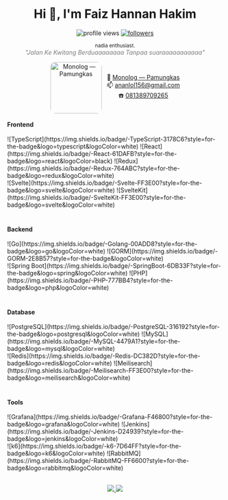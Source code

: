 <h1 align="center">Hi 👋, I'm Faiz Hannan Hakim</h1>

<p align="center">
  <img src="https://komarev.com/ghpvc/?username=faizh&label=Profile%20Views&color=0e75b6&style=flat" alt="profile views" />
  <a href="https://github.com/faizh?tab=followers">
    <img src="https://img.shields.io/github/followers/faizh?label=Followers&style=flat" alt="followers" />
  </a>
</p>

<p align="center">
  <small>nadia enthusiast.</small><br/>
  <em style="color: #7c7c7c">"Jalan Ke Kwitang Berduaaaaaaaa Tanpaa suaraaaaaaaaaaa"</em>
</p>

<div align="center" style="margin-top:12px; display:flex; justify-content:center; align-items:center; gap:12px; flex-wrap:wrap;">
  <a href="https://open.spotify.com/track/2XPPqyi6LiRX7zM4q8pLQ8" target="_blank">
    <img src="https://i1.sndcdn.com/artworks-000606599605-gzs2k7-t500x500.jpg" alt="Monolog — Pamungkas" width="120" style="border-radius:12px; vertical-align:middle;" />
  </a>
  <div>
    🎵 <a href="https://open.spotify.com/track/2XPPqyi6LiRX7zM4q8pLQ8" target="_blank">Monolog — Pamungkas</a><br/>
    📫 <a href="mailto:ananlol156@gmail.com">ananlol156@gmail.com</a><br/>
    ☎️ <a href="https://wa.me/6281389709265">081389709265</a>
  </div>
</div>

<br/>

<div align="center" style="display:flex; justify-content:center; flex-wrap:wrap; gap:40px; text-align:left;">

  <div>
    <b>Frontend</b><br/><br/>
    ![TypeScript](https://img.shields.io/badge/-TypeScript-3178C6?style=for-the-badge&logo=typescript&logoColor=white)
    ![React](https://img.shields.io/badge/-React-61DAFB?style=for-the-badge&logo=react&logoColor=black)
    ![Redux](https://img.shields.io/badge/-Redux-764ABC?style=for-the-badge&logo=redux&logoColor=white)<br/>
    ![Svelte](https://img.shields.io/badge/-Svelte-FF3E00?style=for-the-badge&logo=svelte&logoColor=white)
    ![SvelteKit](https://img.shields.io/badge/-SvelteKit-FF3E00?style=for-the-badge&logo=svelte&logoColor=white)
  </div>

  <div>
    <b>Backend</b><br/><br/>
    ![Go](https://img.shields.io/badge/-Golang-00ADD8?style=for-the-badge&logo=go&logoColor=white)
    ![GORM](https://img.shields.io/badge/-GORM-2E8B57?style=for-the-badge&logoColor=white)<br/>
    ![Spring Boot](https://img.shields.io/badge/-SpringBoot-6DB33F?style=for-the-badge&logo=spring&logoColor=white)
    ![PHP](https://img.shields.io/badge/-PHP-777BB4?style=for-the-badge&logo=php&logoColor=white)
  </div>

  <div>
    <b>Database</b><br/><br/>
    ![PostgreSQL](https://img.shields.io/badge/-PostgreSQL-316192?style=for-the-badge&logo=postgresql&logoColor=white)
    ![MySQL](https://img.shields.io/badge/-MySQL-4479A1?style=for-the-badge&logo=mysql&logoColor=white)<br/>
    ![Redis](https://img.shields.io/badge/-Redis-DC382D?style=for-the-badge&logo=redis&logoColor=white)
    ![Meilisearch](https://img.shields.io/badge/-Meilisearch-FF3E00?style=for-the-badge&logo=meilisearch&logoColor=white)
  </div>

  <div>
    <b>Tools</b><br/><br/>
    ![Grafana](https://img.shields.io/badge/-Grafana-F46800?style=for-the-badge&logo=grafana&logoColor=white)
    ![Jenkins](https://img.shields.io/badge/-Jenkins-D24939?style=for-the-badge&logo=jenkins&logoColor=white)<br/>
    ![k6](https://img.shields.io/badge/-k6-7D64FF?style=for-the-badge&logo=k6&logoColor=white)
    ![RabbitMQ](https://img.shields.io/badge/-RabbitMQ-FF6600?style=for-the-badge&logo=rabbitmq&logoColor=white)
  </div>

</div>

<br/>

<p align="center">
  <a href="mailto:ananlol156@gmail.com">
    <img src="https://img.shields.io/badge/-Email-D14836?style=for-the-badge&logo=gmail&logoColor=white" />
  </a>
  <a href="https://github.com/faizh">
    <img src="https://img.shields.io/badge/-GitHub-181717?style=for-the-badge&logo=github&logoColor=white" />
  </a>
</p>
